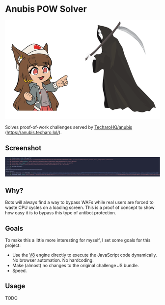# Anubis POW Solver
![joke](./docs/not_so_happy.png)

Solves proof-of-work challenges served by [TecharoHQ/anubis](https://github.com/TecharoHQ/anubis) (https://anubis.techaro.lol/).

## Screenshot

![anubis solver screenshot](./docs/anubis_solver_screenshot.png)

## Why?
Bots will always find a way to bypass WAFs while real users are forced to waste CPU cycles on a loading screen. This is a proof of concept to show how easy it is to bypass this type of antibot protection.

## Goals
To make this a little more interesting for myself, I set some goals for this project:

- Use the [V8](https://v8.dev/) engine directly to execute the JavaScript code dynamically. No browser automation. No hardcoding.
- Make (almost) no changes to the original challenge JS bundle.
- Speed.

## Usage
TODO
